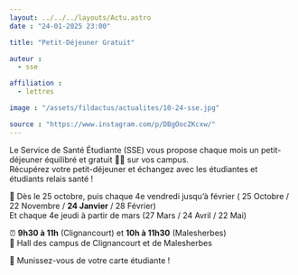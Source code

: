 ```yaml
---
layout: ../../../layouts/Actu.astro
date : "24-01-2025 23:00"

title: "Petit-Déjeuner Gratuit"

auteur :
  - sse

affiliation :
  - lettres

image : "/assets/fildactus/actualites/10-24-sse.jpg"

source : "https://www.instagram.com/p/DBgOocZKcxw/"
---
```


Le Service de Santé Étudiante (SSE) vous propose chaque mois un petit-déjeuner équilibré et gratuit 🥐🍊 sur vos campus.  
Récupérez votre petit-déjeuner et échangez avec les étudiantes et étudiants relais santé !

📆 Dès le 25 octobre, puis chaque 4e vendredi jusqu’à février ( 25 Octobre / 22 Novembre / __24 Janvier__ / 28 Février)  
Et chaque 4e jeudi à partir de mars (27 Mars / 24 Avril / 22 Mai)

⏰ __9h30 à 11h__ (Clignancourt) et __10h à 11h30__ (Malesherbes)  
📍 Hall des campus de Clignancourt et de Malesherbes

🚨 Munissez-vous de votre carte étudiante !